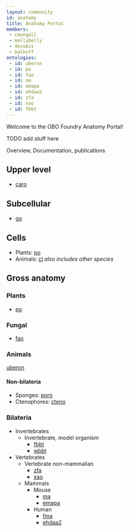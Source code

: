 ```yaml
---
layout: community
id: anatomy
title: Anatomy Portal
members:
 - cmungall
 - mellybelly
 - dosumis
 - balhoff
ontologies:
 - id: uberon
 - id: po
 - id: fao
 - id: ma
 - id: emapa
 - id: ehdaa2
 - id: zfa
 - id: xao
 - id: fbbt
---
```


Welcome to the OBO Foundry Anatomy Portal!

TODO add stuff here

Overview, Documentation, publications


## Upper level

 * [caro](/ontology/caro.html)

## Subcellular

 * [go](/ontology/go.html)

## Cells

 * Plants: [po](/ontology/po.html)
 * Animals: [cl](/ontology/cl.html) *also includes other species*

## Gross anatomy

### Plants

 * [po](/ontology/po.html)

### Fungal

 * [fao](/ontology/fao.html)

### Animals

[uberon](/ontology/uberon.html)


#### Non-bilateria
 * Sponges: [poro](/ontology/poro.html)
 * Ctenophores: [cteno](/ontology/cteno.html)

### Bilateria

 * Invertebrates
     * Invertebrate, model organism
        * [fbbt](/ontology/fbbt.html)
        * [wbbt](/ontology/wbbt.html)
 * Vertebrates
     * Vertebrate non-mammalian
        * [zfa](/ontology/zfa.html)
        * [xao](/ontology/xao.html)
     * Mammals
        * Mouse
           * [ma](/ontology/ma.html)
           * [emapa](/ontology/emapa.html)
        * Human
           * [fma](/ontology/fma.html)
           * [ehdaa2](/ontology/ehdaa2.html)
